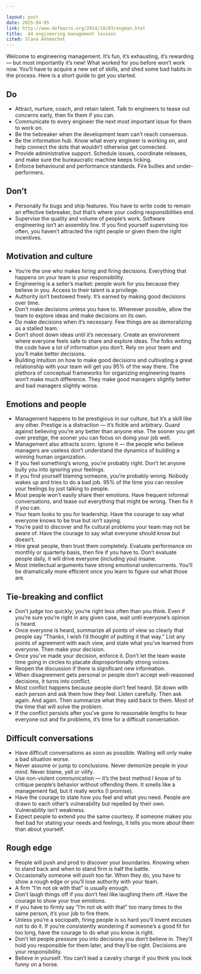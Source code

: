 ```yaml
---

layout: post
date: 2025-04-05
link: http://www.defmacro.org/2014/10/03/engman.html
title:  44 engineering management lessons
cited: Slava Akhmechet
---
```


Welcome to engineering management. It’s fun, it’s exhausting, it’s rewarding — but most importantly it’s new! What worked for you before won’t work now. You’ll have to acquire a new set of skills, and shed some bad habits in the process. Here is a short guide to get you started.

## Do

- Attract, nurture, coach, and retain talent. Talk to engineers to tease out concerns early, then fix them if you can.
- Communicate to every engineer the next most important issue for them to work on.
- Be the tiebreaker when the development team can’t reach consensus.
- Be the information hub. Know what every engineer is working on, and help connect the dots that wouldn’t otherwise get connected.
- Provide administrative support. Schedule issues, coordinate releases, and make sure the bureaucratic machine keeps ticking.
- Enforce behavioural and performance standards. Fire bullies and under-performers.

## Don’t

- Personally fix bugs and ship features. You have to write code to remain an effective tiebreaker, but that’s where your coding responsibilities end.
- Supervise the quality and volume of people’s work. Software engineering isn’t an assembly line. If you find yourself supervising too often, you haven’t attracted the right people or given them the right incentives.

## Motivation and culture

- You’re the one who makes hiring and firing decisions. Everything that happens on your team is your responsibility.
- Engineering is a seller’s market: people work for you because they believe in you. Access to their talent is a privilege.
- Authority isn’t bestowed freely. It’s earned by making good decisions over time.
- Don’t make decisions unless you have to. Whenever possible, allow the team to explore ideas and make decisions on its own.
- Do make decisions when it’s necessary. Few things are as demoralizing as a stalled team.
- Don’t shoot down ideas until it’s necessary. Create an environment where everyone feels safe to share and explore ideas. The folks writing the code have a lot of information you don’t. Rely on your team and you’ll make better decisions.
- Building intuition on how to make good decisions and cultivating a great relationship with your team will get you 95% of the way there. The plethora of conceptual frameworks for organizing engineering teams won’t make much difference. They make good managers slightly better and bad managers slightly worse.

## Emotions and people

- Management happens to be prestigious in our culture, but it’s a skill like any other. Prestige is a distraction — it’s fickle and arbitrary. Guard against believing you’re any better than anyone else. The sooner you get over prestige, the sooner you can focus on doing your job well.
- Management also attracts scorn. Ignore it — the people who believe managers are useless don’t understand the dynamics of building a winning human organization.
- If you feel something’s wrong, you’re probably right. Don’t let anyone bully you into ignoring your feelings.
- If you find yourself blaming someone, you’re probably wrong. Nobody wakes up and tries to do a bad job. 95% of the time you can resolve your feelings by just talking to people.
- Most people won’t easily share their emotions. Have frequent informal conversations, and tease out everything that might be wrong. Then fix it if you can.
- Your team looks to you for leadership. Have the courage to say what everyone knows to be true but isn’t saying.
- You’re paid to discover and fix cultural problems your team may not be aware of. Have the courage to say what everyone should know but doesn’t.
- Hire great people, then trust them completely. Evaluate performance on monthly or quarterly basis, then fire if you have to. Don’t evaluate people daily, it will drive everyone (including you) insane.
- Most intellectual arguments have strong emotional undercurrents. You’ll be dramatically more efficient once you learn to figure out what those are.

## Tie-breaking and conflict

- Don’t judge too quickly; you’re right less often than you think. Even if you’re sure you’re right in any given case, wait until everyone’s opinion is heard.
- Once everyone is heard, summarize all points of view so clearly that people say “Thanks, I wish I’d thought of putting it that way.” List any points of agreement with each view, and state what you’ve learned from everyone. Then make your decision.
- Once you’ve made your decision, enforce it. Don’t let the team waste time going in circles to placate disproportionally strong voices.
- Reopen the discussion if there is significant new information.
- When disagreement gets personal or people don’t accept well-reasoned decisions, it turns into conflict.
- Most conflict happens because people don’t feel heard. Sit down with each person and ask them how they feel. Listen carefully. Then ask again. And again. Then summarize what they said back to them. Most of the time that will solve the problem.
- If the conflict persists after you’ve gone to reasonable lengths to hear everyone out and fix problems, it’s time for a difficult conversation.

## Difficult conversations

- Have difficult conversations as soon as possible. Waiting will only make a bad situation worse.
- Never assume or jump to conclusions. Never demonize people in your mind. Never blame, yell or vilify.
- Use non-violent communication — it’s the best method I know of to critique people’s behavior without offending them. It smells like a management fad, but it really works (I promise).
- Have the courage to state how you feel and what you need. People are drawn to each other’s vulnerability but repelled by their own. Vulnerability isn’t weakness.
- Expect people to extend you the same courtesy. If someone makes you feel bad for stating your needs and feelings, it tells you more about them than about yourself.

## Rough edge

- People will push and prod to discover your boundaries. Knowing when to stand back and when to stand firm is half the battle.
- Occasionally someone will push too far. When they do, you have to show a rough edge or you’ll lose authority with your team.
- A firm “I’m not ok with that” is usually enough.
- Don’t laugh things off if you don’t feel like laughing them off. Have the courage to show your true emotions.
- If you have to firmly say “I’m not ok with that” too many times to the same person, it’s your job to fire them.
- Unless you’re a sociopath, firing people is so hard you’ll invent excuses not to do it. If you’re consistently wondering if someone’s a good fit for too long, have the courage to do what you know is right.
- Don’t let people pressure you into decisions you don’t believe in. They’ll hold you responsible for them later, and they’ll be right. Decisions are your responsibility.
- Believe in yourself. You can’t lead a cavalry charge if you think you look funny on a horse.

